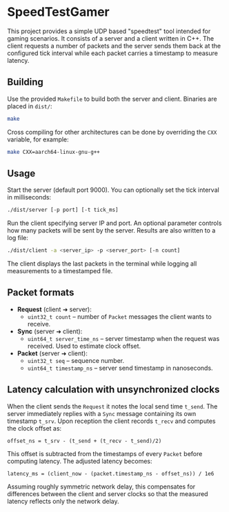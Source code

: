# SpeedTestGamer

This project provides a simple UDP based "speedtest" tool intended for gaming scenarios. It consists of a server and a client written in C++. The client requests a number of packets and the server sends them back at the configured tick interval while each packet carries a timestamp to measure latency.

## Building

Use the provided `Makefile` to build both the server and client. Binaries are placed in `dist/`:

```sh
make
```

Cross compiling for other architectures can be done by overriding the `CXX` variable, for example:

```sh
make CXX=aarch64-linux-gnu-g++
```

## Usage

Start the server (default port 9000). You can optionally set the tick interval in milliseconds:

```sh
./dist/server [-p port] [-t tick_ms]
```

Run the client specifying server IP and port. An optional parameter controls how many packets will be sent by the server. Results are also written to a log file:

```sh
./dist/client -a <server_ip> -p <server_port> [-n count]
```

The client displays the last packets in the terminal while logging all measurements to a timestamped file.

## Packet formats

* **Request** (client ➜ server):
  * `uint32_t count` – number of `Packet` messages the client wants to receive.
* **Sync** (server ➜ client):
  * `uint64_t server_time_ns` – server timestamp when the request was received. Used to estimate clock offset.
* **Packet** (server ➜ client):
  * `uint32_t seq` – sequence number.
  * `uint64_t timestamp_ns` – server send timestamp in nanoseconds.

## Latency calculation with unsynchronized clocks

When the client sends the `Request` it notes the local send time `t_send`. The server immediately replies with a `Sync` message containing its own timestamp `t_srv`. Upon reception the client records `t_recv` and computes the clock offset as:

```
offset_ns = t_srv - (t_send + (t_recv - t_send)/2)
```

This offset is subtracted from the timestamps of every `Packet` before computing latency. The adjusted latency becomes:

```
latency_ms = (client_now - (packet.timestamp_ns - offset_ns)) / 1e6
```

Assuming roughly symmetric network delay, this compensates for differences between the client and server clocks so that the measured latency reflects only the network delay.
